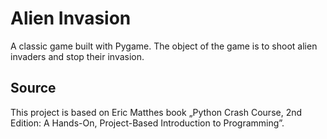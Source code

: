 # Alien Invasion

A classic game built with Pygame. The object of the game is to shoot alien invaders and stop their invasion.

## Source

This project is based on Eric Matthes book „Python Crash Course, 2nd Edition: A Hands-On, Project-Based Introduction to Programming”.
